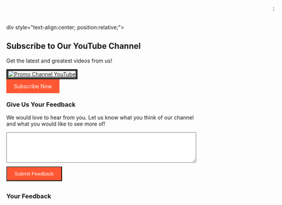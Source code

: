 div style="text-align:center; position:relative;">
  <div style="position:absolute; top:10px; right:10px;">
    <div style="background-color:#fff; padding:5px; border-radius:50%; cursor:pointer;" onclick="document.getElementById('social-menu').style.display='block';">
      &#x22EE;
    </div>
    <div id="social-menu" style="display:none; position:absolute; top:30px; right:10px; background-color:#fff; padding:10px; box-shadow:0 0 10px #999;">
      <a href="[URL_Akun_Media_Sosial_1]" style="display:block; margin-bottom:5px;">[Nama_Akun_Media_Sosial_1]</a>
      <a href="[URL_Akun_Media_Sosial_2]" style="display:block; margin-bottom:5px;">[https://www.instagram.com/accounts/r_iyan_s]</a>
      <!-- Anda bisa menambahkan lebih banyak akun media sosial lainnya sesuai kebutuhan -->
    </div>
  </div>
  <h2>Subscribe to Our YouTube Channel</h2>
  <p>Get the latest and greatest videos from us!</p>
  <a href="https://youtube.com/@KuTubMedia">
    <img src="https://img.youtube.com/vi/[ID_Video_YouTube]/0.jpg" alt="Promo Channel YouTube" style="border:5px solid #333;">
  </a>
  <p style="margin-top:10px;">
    <a href="https://youtube.com/@KuTubMedia" style="background-color:#FF5733; color:#fff; padding:10px 20px; text-decoration:none;">Subscribe Now</a>
  </p>
</div>

<div style="margin-top:30px;">
  <h3>Give Us Your Feedback</h3>
  <p>We would love to hear from you. Let us know what you think of our channel and what you would like to see more of!</p>
  <form action="[URL_Form]" method="post">
    <textarea name="feedback" rows="5" style="width:100%;"></textarea>
    <p style="margin-top:10px;">
      <input type="submit" value="Submit Feedback" style="background-color:#FF5733; color:#fff; padding:10px 20px;">
    </p>
  </form>
</div>

<div style="margin-top:30px;">
  <h3>Your Feedback</h3>
  <div id="feedback-list">
    <!-- Tempat untuk menempatkan saran yang sudah ditulis -->
  </div>
</div>

